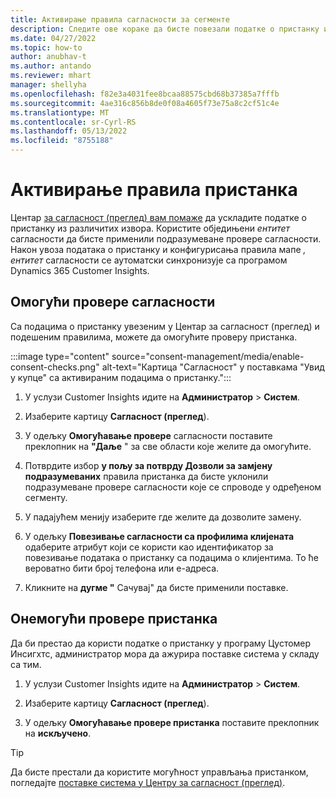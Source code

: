 ```yaml
---
title: Активирање правила сагласности за сегменте
description: Следите ове кораке да бисте повезали податке о пристанку и активирали провере сагласности Dynamics 365 Customer Insights. Администратор такође може да онемогући провере пристанка.
ms.date: 04/27/2022
ms.topic: how-to
author: anubhav-t
ms.author: antando
ms.reviewer: mhart
manager: shellyha
ms.openlocfilehash: f82e3a4031fee8bcaa88575cbd68b37385a7fffb
ms.sourcegitcommit: 4ae316c856b8de0f08a4605f73e75a8c2cf51c4e
ms.translationtype: MT
ms.contentlocale: sr-Cyrl-RS
ms.lasthandoff: 05/13/2022
ms.locfileid: "8755188"
---
```

# <a name="activate-consent-rules"></a>Активирање правила пристанка

Центар [за сагласност (преглед) вам помаже](consent-management/overview.md) да ускладите податке о пристанку из различитих извора. Користите обједињени *ентитет* сагласности да бисте применили подразумеване провере сагласности. Након увоза података о пристанку и конфигурисања правила мапе *, ентитет* сагласности се аутоматски синхронизује са програмом Dynamics 365 Customer Insights.

## <a name="enable-consent-checks"></a>Омогући провере сагласности

Са подацима о пристанку увезеним у Центар за сагласност (преглед) и подешеним правилима, можете да омогућите проверу пристанка. 

:::image type="content" source="consent-management/media/enable-consent-checks.png" alt-text="Картица &quot;Сагласност&quot; у поставкама &quot;Увид у купце&quot; са активираним подацима о пристанку.":::

1. У услузи Customer Insights идите на **Администратор** > **Систем**.

1. Изаберите картицу **Сагласност (преглед**).

1. У одељку **Омогућавање провере** сагласности поставите преклопник на **"Даље** " за све области које желите да омогућите.

1. Потврдите избор **у пољу за потврду Дозволи за замјену подразумеваних** правила пристанка да бисте уклонили подразумеване провере сагласности које се спроводе у одређеном сегменту. 

1. У падајућем менију изаберите где желите да дозволите замену.     

1. У одељку **Повезивање сагласности са профилима клијената** одаберите атрибут који се користи као идентификатор за повезивање података о пристанку са подацима о клијентима. То ће вероватно бити број телефона или е-адреса. 

1. Кликните на **дугме "** Сачувај" да бисте применили поставке.

## <a name="disable-consent-checks"></a>Онемогући провере пристанка

Да би престао да користи податке о пристанку у програму Цустомер Инсигхтс, администратор мора да ажурира поставке система у складу са тим.

1. У услузи Customer Insights идите на **Администратор** > **Систем**.

1. Изаберите картицу **Сагласност (преглед**).

1. У одељку **Омогућавање провере пристанка** поставите преклопник на **искључено**.

> [!TIP]
> Да бисте престали да користите могућност управљања пристанком, погледајте [поставке система у Центру за сагласност (преглед)](consent-management/system-settings.md).
